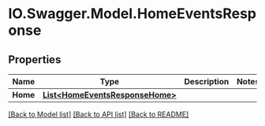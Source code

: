 # IO.Swagger.Model.HomeEventsResponse
## Properties

Name | Type | Description | Notes
------------ | ------------- | ------------- | -------------
**Home** | [**List&lt;HomeEventsResponseHome&gt;**](HomeEventsResponseHome.md) |  | 

[[Back to Model list]](../README.md#documentation-for-models) [[Back to API list]](../README.md#documentation-for-api-endpoints) [[Back to README]](../README.md)

